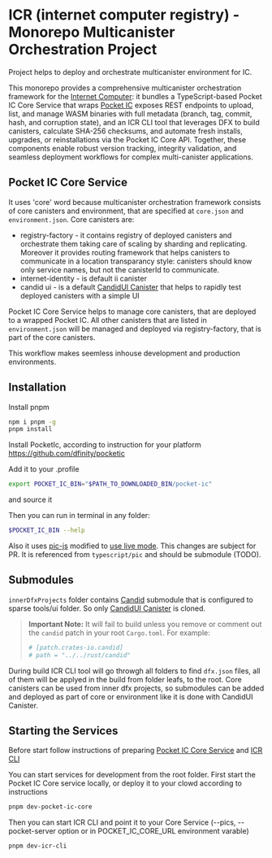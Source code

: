 # ICR (internet computer registry) - Monorepo Multicanister Orchestration Project

Project helps to deploy and orchestrate multicanister environment for IC.

This monorepo provides a comprehensive multicanister orchestration framework for the [Internet Computer](https://github.com/DFINITY): it bundles a TypeScript-based Pocket IC Core Service that wraps [Pocket IC](https://github.com/dfinity/pocketic) exposes REST endpoints to upload, list, and manage WASM binaries with full metadata (branch, tag, commit, hash, and corruption state), and an ICR CLI tool that leverages DFX to build canisters, calculate SHA-256 checksums, and automate fresh installs, upgrades, or reinstallations via the Pocket IC Core API. Together, these components enable robust version tracking, integrity validation, and seamless deployment workflows for complex multi-canister applications.

## Pocket IC Core Service

It uses 'core' word because multicanister orchestration framework consists of core canisters and environment, that are specified at `core.json` and `environment.json`.
Core canisters are:

- registry-factory - it contains registry of deployed canisters and orchestrate them taking care of scaling by sharding and replicating. Moreover it provides routing framework that helps canisters to communicate in a location transparancy style: canisters should know only service names, but not the canisterId to communicate.
- internet-identity - is default ii canister
- candid ui - is a default [CandidUI Canister](https://github.com/dfinity/candid/tree/master/tools/ui) that helps to rapidly test deployed canisters with a simple UI

Pocket IC Core Service helps to manage core canisters, that are deployed to a wrapped Pocket IC. All other canisters that are listed in `environment.json` will be managed and deployed via registry-factory, that is part of the core canisters.

This workflow makes seemless inhouse development and production environments.

## Installation

Install pnpm

```sh
npm i pnpm -g
pnpm install
```

Install PocketIc, according to instruction for your platform
https://github.com/dfinity/pocketic

Add it to your .profile

```sh
export POCKET_IC_BIN="$PATH_TO_DOWNLOADED_BIN/pocket-ic"
```

and source it

Then you can run in terminal in any folder:

```sh
$POCKET_IC_BIN --help
```

Also it uses [pic-js](https://github.com/dfinity/pic-js) modified to [use live mode](https://github.com/akup/picjs-fork). This changes are subject for PR.
It is referenced from `typescript/pic` and should be submodule (TODO).

## Submodules

`innerDfxProjects` folder contains [Candid](https://github.com/dfinity/candid) submodule that is configured to sparse tools/ui folder. So only [CandidUI Canister](https://github.com/dfinity/candid/tree/master/tools/ui) is cloned.

> **Important Note:** It will fail to build unless you remove or comment out the `candid` patch in your root `Cargo.toml`. For example:
>
> ```toml
> # [patch.crates-io.candid]
> # path = "../../rust/candid"
> ```

During build ICR CLI tool will go throwgh all folders to find `dfx.json` files, all of them will be applyed in the build from folder leafs, to the root. Core canisters can be used from inner dfx projects, so submodules can be added and deployed as part of core or environment like it is done with CandidUI Canister.

## Starting the Services

Before start follow instructions of preparing [Pocket IC Core Service](https://github.com/akup/multicanister/tree/main/typescript/pocket-ic-core) and [ICR CLI](https://github.com/akup/multicanister/tree/main/typescript/icr-cli)

You can start services for development from the root folder.
First start the Pocket IC Core service locally, or deploy it to your clowd according to instructions

```bash
pnpm dev-pocket-ic-core
```

Then you can start ICR CLI and point it to your Core Service (--pics, --pocket-server option or in POCKET_IC_CORE_URL environment varable)

```bash
pnpm dev-icr-cli
```
